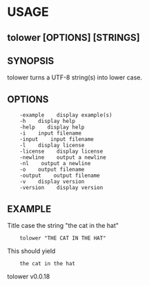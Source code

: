 
# USAGE

## tolower [OPTIONS] [STRINGS]

## SYNOPSIS

tolower turns a UTF-8 string(s) into lower case.

## OPTIONS

```
    -example    display example(s)
    -h    display help
    -help    display help
    -i    input filename
    -input    input filename
    -l    display license
    -license    display license
    -newline    output a newline
    -nl    output a newline
    -o    output filename
    -output    output filename
    -v    display version
    -version    display version
```

## EXAMPLE

Title case the string "the cat in the hat"

```shell
    tolower "THE CAT IN THE HAT"
```

This should yield

```
    the cat in the hat
```

tolower v0.0.18
